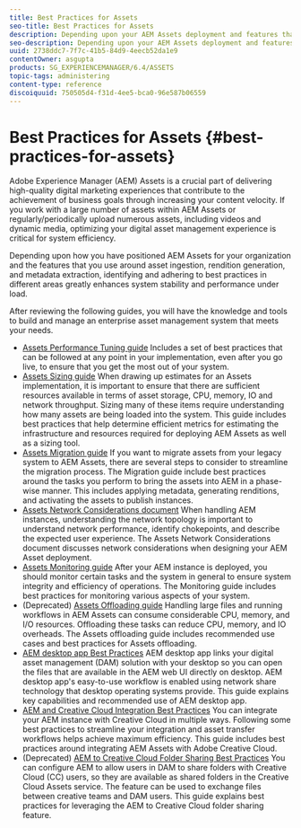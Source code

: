 ```yaml
---
title: Best Practices for Assets
seo-title: Best Practices for Assets
description: Depending upon your AEM Assets deployment and features that you use for asset ingestion, rendition generation, and metadata extraction, identifying and adhering to best practices in different areas greatly enhances system stability and performance under load.
seo-description: Depending upon your AEM Assets deployment and features that you use for asset ingestion, rendition generation, and metadata extraction, identifying and adhering to best practices in different areas greatly enhances system stability and performance under load.
uuid: 2738ddc7-7f7c-41b5-84d9-4eecb52da1e9
contentOwner: asgupta
products: SG_EXPERIENCEMANAGER/6.4/ASSETS
topic-tags: administering
content-type: reference
discoiquuid: 750505d4-f31d-4ee5-bca0-96e587b06559
---
```


# Best Practices for Assets {#best-practices-for-assets}

Adobe Experience Manager (AEM) Assets is a crucial part of delivering high-quality digital marketing experiences that contribute to the achievement of business goals through increasing your content velocity. If you work with a large number of assets within AEM Assets or regularly/periodically upload numerous assets, including videos and dynamic media, optimizing your digital asset management experience is critical for system efficiency.

Depending upon how you have positioned AEM Assets for your organization and the features that you use around asset ingestion, rendition generation, and metadata extraction, identifying and adhering to best practices in different areas greatly enhances system stability and performance under load.

After reviewing the following guides, you will have the knowledge and tools to build and manage an enterprise asset management system that meets your needs.

* [Assets Performance Tuning guide](performance-tuning-guidelines.md)
Includes a set of best practices that can be followed at any point in your implementation, even after you go live, to ensure that you get the most out of your system.
* [Assets Sizing guide](assets-sizing-guide.md)
When drawing up estimates for an Assets implementation, it is important to ensure that there are sufficient resources available in terms of asset storage, CPU, memory, IO and network throughput. Sizing many of these items require understanding how many assets are being loaded into the system. This guide includes best practices that help determine efficient metrics for estimating the infrastructure and resources required for deploying AEM Assets as well as a sizing tool.
* [Assets Migration guide](assets-migration-guide.md)
If you want to migrate assets from your legacy system to AEM Assets, there are several steps to consider to streamline the migration process. The Migration guide include best practices around the tasks you perform to bring the assets into AEM in a phase-wise manner. This includes applying metadata, generating renditions, and activating the assets to publish instances.
* [Assets Network Considerations document](assets-network-considerations.md)
When handling AEM instances, understanding the network topology is important to understand network performance, identify chokepoints, and describe the expected user experience. The Assets Network Considerations document discusses network considerations when designing your AEM Asset deployment.
* [Assets Monitoring guide](assets-monitoring-best-practices.md)
After your AEM instance is deployed, you should monitor certain tasks and the system in general to ensure system integrity and efficiency of operations. The Monitoring guide includes best practices for monitoring various aspects of your system.
* (Deprecated) [Assets Offloading guide](assets-offloading-best-practices.md)
Handling large files and running workflows in AEM Assets can consume considerable CPU, memory, and I/O resources. Offloading these tasks can reduce CPU, memory, and IO overheads. The Assets offloading guide includes recommended use cases and best practices for Assets offloading.
* [AEM desktop app Best Practices](https://helpx.adobe.com/experience-manager/desktop-app/aem-desktop-app-best-practices.html)
AEM desktop app links your digital asset management (DAM) solution with your desktop so you can open the files that are available in the AEM web UI directly on desktop. AEM desktop app's easy-to-use workflow is enabled using network share technology that desktop operating systems provide. This guide explains key capabilities and recommended use of AEM desktop app.
* [AEM and Creative Cloud Integration Best Practices](aem-cc-integration-best-practices.md)
You can integrate your AEM instance with Creative Cloud in multiple ways. Following some best practices to streamline your integration and asset transfer workflows helps achieve maximum efficiency. This guide includes best practices around integrating AEM Assets with Adobe Creative Cloud.
* (Deprecated) [AEM to Creative Cloud Folder Sharing Best Practices](aem-cc-folder-sharing-best-practices.md)
You can configure AEM to allow users in DAM to share folders with Creative Cloud (CC) users, so they are available as shared folders in the Creative Cloud Assets service. The feature can be used to exchange files between creative teams and DAM users. This guide explains best practices for leveraging the AEM to Creative Cloud folder sharing feature.
